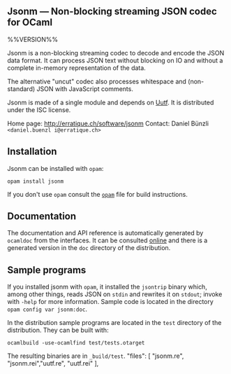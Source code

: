 Jsonm — Non-blocking streaming JSON codec for OCaml
-------------------------------------------------------------------------------
%%VERSION%%

Jsonm is a non-blocking streaming codec to decode and encode the JSON
data format. It can process JSON text without blocking on IO and
without a complete in-memory representation of the data.

The alternative "uncut" codec also processes whitespace and
(non-standard) JSON with JavaScript comments.

Jsonm is made of a single module and depends on [Uutf][uutf]. It is distributed
under the ISC license.

[uutf]: http://erratique.ch/software/uutf

Home page: http://erratique.ch/software/jsonm
Contact: Daniel Bünzli `<daniel.buenzl i@erratique.ch>`


## Installation

Jsonm can be installed with `opam`:

    opam install jsonm

If you don't use `opam` consult the [`opam`](opam) file for build
instructions.


## Documentation

The documentation and API reference is automatically generated by
`ocamldoc` from the interfaces. It can be consulted [online][doc]
and there is a generated version in the `doc` directory of the
distribution.

[doc]: http://erratique.ch/software/jsonm/doc/Jsonm


## Sample programs

If you installed jsonm with `opam`, it installed the `jsontrip` binary
which, among other things, reads JSON on `stdin` and rewrites it on
`stdout`; invoke with `-help` for more information. Sample code is
located in the directory `opam config var jsonm:doc`.

In the distribution sample programs are located in the `test`
directory of the distribution. They can be built with:

    ocamlbuild -use-ocamlfind test/tests.otarget

The resulting binaries are in `_build/test`.
      "files": [ "jsonm.re", "jsonm.rei","uutf.re", "uutf.rei" ],
